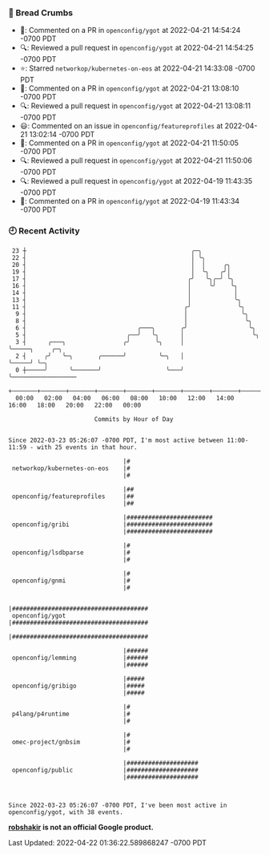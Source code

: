 ### 🍞 Bread Crumbs

 * 💬: Commented on a PR in  `openconfig/ygot` at 2022-04-21 14:54:24 -0700 PDT
 * 🔍: Reviewed a pull request in  `openconfig/ygot` at 2022-04-21 14:54:25 -0700 PDT
 * ⭐️: Starred `networkop/kubernetes-on-eos` at 2022-04-21 14:33:08 -0700 PDT
 * 💬: Commented on a PR in  `openconfig/ygot` at 2022-04-21 13:08:10 -0700 PDT
 * 🔍: Reviewed a pull request in  `openconfig/ygot` at 2022-04-21 13:08:11 -0700 PDT
 * 😃: Commented on an issue in `openconfig/featureprofiles` at 2022-04-21 13:02:14 -0700 PDT
 * 💬: Commented on a PR in  `openconfig/ygot` at 2022-04-21 11:50:05 -0700 PDT
 * 🔍: Reviewed a pull request in  `openconfig/ygot` at 2022-04-21 11:50:06 -0700 PDT
 * 🔍: Reviewed a pull request in  `openconfig/ygot` at 2022-04-19 11:43:35 -0700 PDT
 * 💬: Commented on a PR in  `openconfig/ygot` at 2022-04-19 11:43:34 -0700 PDT

### 🕘 Recent Activity
```
 23 ┼                                              ╭─╮
 22 ┤                                              │ ╰╮
 20 ┤                                              │  │     ╭╮
 19 ┤                                              │  ╰╮   ╭╯│
 17 ┤                                             ╭╯   ╰╮╭─╯ ╰╮
 16 ┤                                             │     ╰╯    ╰╮
 14 ┤                                             │            │
 13 ┤                                             │            ╰╮
 11 ┤                                            ╭╯             ╰╮
  9 ┤                                            │               ╰╮
  8 ┤                                            │                ╰╮
  6 ┤                               ╭───╮       ╭╯                 ╰╮
  5 ┤                            ╭──╯   ╰╮      │                   ╰╮
  3 ┤      ╭───╮                ╭╯       ╰╮     │                    ╰─────╮     ╭─╮
  2 ┤     ╭╯   ╰─╮       ╭──────╯         ╰─╮   │                          ╰─────╯ ╰─╮
  0 ┼─────╯      ╰───────╯                  ╰───╯                                    ╰──────────────────
    +───────+───────+───────+───────+───────+───────+───────+───────+───────+───────+───────+───────+────
  00:00   02:00   04:00   06:00   08:00   10:00   12:00   14:00   16:00   18:00   20:00   22:00   00:00   

						Commits by Hour of Day


Since 2022-03-23 05:26:07 -0700 PDT, I'm most active between 11:00-11:59 - with 25 events in that hour.

```



```
                                |#
 networkop/kubernetes-on-eos    |#
                                |#

                                |##
 openconfig/featureprofiles     |##
                                |##

                                |########################
 openconfig/gribi               |########################
                                |########################

                                |#
 openconfig/lsdbparse           |#
                                |#

                                |#
 openconfig/gnmi                |#
                                |#

                                |######################################
 openconfig/ygot                |######################################
                                |######################################

                                |######
 openconfig/lemming             |######
                                |######

                                |#####
 openconfig/gribigo             |#####
                                |#####

                                |#
 p4lang/p4runtime               |#
                                |#

                                |#
 omec-project/gnbsim            |#
                                |#

                                |####################
 openconfig/public              |####################
                                |####################



Since 2022-03-23 05:26:07 -0700 PDT, I've been most active in openconfig/ygot, with 38 events.

```
**[robshakir](mailto:robjs@google.com) is not an official Google product.**  


Last Updated: 2022-04-22 01:36:22.589868247 -0700 PDT

